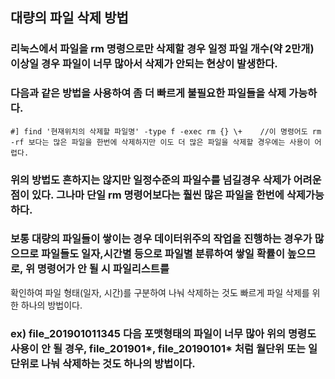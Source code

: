 ## 대량의 파일 삭제 방법
### 리눅스에서 파일을 rm 명령으로만 삭제할 경우 일정 파일 개수(약 2만개) 이상일 경우 파일이 너무 많아서 삭제가 안되는 현상이 발생한다. 
### 다음과 같은 방법을 사용하여 좀 더 빠르게 불필요한 파일들을 삭제 가능하다.
```  
#] find '현재위치의 삭제할 파일명' -type f -exec rm {} \+    //이 명령어도 rm -rf 보다는 많은 파일을 한번에 삭제하지만 이도 더 많은 파일을 삭제할 경우에는 사용이 어렵다.
```
### 위의 방법도 흔하지는 않지만 일정수준의 파일수를 넘길경우 삭제가 어려운점이 있다. 그나마 단일 rm 명령어보다는 훨씬 많은 파일을 한번에 삭제가능하다.
### 보통 대량의 파일들이 쌓이는 경우 데이터위주의 작업을 진행하는 경우가 많으므로 파일들도 일자,시간별 등으로 파일별 분류하여 쌓일 확률이 높으므로, 위 명령어가 안 될 시 파일리스트를 
확인하여 파일 형태(일자, 시간)를 구분하여 나눠 삭제하는 것도 빠르게 파일 삭제를 위한 하나의 방법이다.
### ex) file_201901011345 다음 포맷형태의 파일이 너무 많아 위의 명령도 사용이 안 될 경우, file_201901*, file_20190101* 처럼 월단위 또는 일단위로 나눠 삭제하는 것도 하나의 방법이다.
